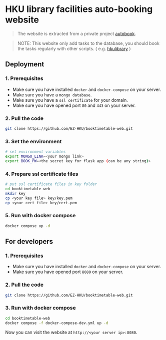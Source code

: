 # HKU library facilities auto-booking website
> The website is extracted from a private project [autobook](https://github.com/adlsdztony/autobook).

> NOTE: This website only add tasks to the database, you should book the tasks regularly with other scripts. ( e.g. [hkulibrary](https://github.com/adlsdztony/hkulibrary) )

## Deployment
### 1. Prerequisites
* Make sure you have installed `docker` and `docker-compose` on your server.
* Make sure you have a `mongo database`.
* Make sure you have a `ssl certificate` for your domain.
* Make sure you have opened port `80` and `443` on your server.

### 2. Pull the code
```bash
git clone https://github.com/EZ-HKU/booktimetable-web.git
```
### 3. Set the environment
```bash
# set environment variables
export MONGO_LINK=<your mongo link>
export BOOK_PW=<the secret key for flask app (can be any string)>
```
### 4. Prepare ssl certificate files
```bash
# put ssl certificate files in key folder
cd booktimetable-web
mkdir key
cp <your key file> key/key.pem
cp <your cert file> key/cert.pem
```
### 5. Run with docker compose
```bash
docker compose up -d
```
## **For developers**
### 1. Prerequisites
* Make sure you have installed `docker` and `docker-compose` on your server.
* Make sure you have opened port `8080` on your server.
### 2. Pull the code
```bash
git clone https://github.com/EZ-HKU/booktimetable-web.git
```
### 3. Run with docker compose
```bash
cd booktimetable-web
docker compose -f docker-compose-dev.yml up -d
```
Now you can visit the website at `http://<your server ip>:8080`.